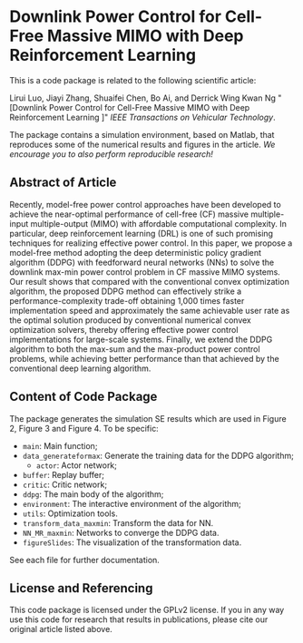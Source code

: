 # Downlink Power Control for Cell-Free Massive MIMO with Deep Reinforcement Learning

This is a code package is related to the following scientific article:

Lirui Luo, Jiayi Zhang, Shuaifei Chen, Bo Ai, and Derrick Wing Kwan Ng "[Downlink Power Control for Cell-Free Massive MIMO with Deep Reinforcement Learning
]" *IEEE Transactions on Vehicular Technology*.

The package contains a simulation environment, based on Matlab, that reproduces some of the numerical results and figures in the article. *We encourage you to also perform reproducible research!*


## Abstract of Article

Recently, model-free power control approaches have been developed to achieve the near-optimal performance of cell-free (CF) massive multiple-input multiple-output (MIMO) with affordable computational complexity. In particular, deep reinforcement learning (DRL) is one of such promising techniques for realizing effective power control. In this paper, we propose a model-free method adopting the deep deterministic policy gradient algorithm (DDPG) with feedforward neural networks (NNs) to solve the downlink max-min power control problem in CF massive MIMO systems. Our result shows that compared with the conventional convex optimization algorithm, the proposed DDPG method can effectively strike a performance-complexity trade-off obtaining 1,000 times faster implementation speed and approximately the same achievable user rate as the optimal solution produced by conventional numerical convex optimization solvers, thereby offering effective power control implementations for large-scale systems. Finally, we extend the DDPG algorithm to both the max-sum and the max-product power control problems, while achieving better performance than that achieved by the conventional deep learning algorithm.

## Content of Code Package

The package generates the simulation SE results which are used in Figure 2, Figure 3 and Figure 4. To be specific:

- `main`: Main function;
- `data_generateformax`: Generate the training data for the DDPG algorithm;
  - `actor`: Actor network;
- `buffer`: Replay buffer;
- `critic`: Critic network;
- `ddpg`: The main body of the algorithm; 
- `environment`: The interactive environment of the algorithm;
- `utils`: Optimization tools.
- `transform_data_maxmin`: Transform the data for NN.
- `NN_MR_maxmin`: Networks to converge the DDPG data.
- `figureSlides`: The visualization of the transformation data.

See each file for further documentation.


## License and Referencing

This code package is licensed under the GPLv2 license. If you in any way use this code for research that results in publications, please cite our original article listed above.
